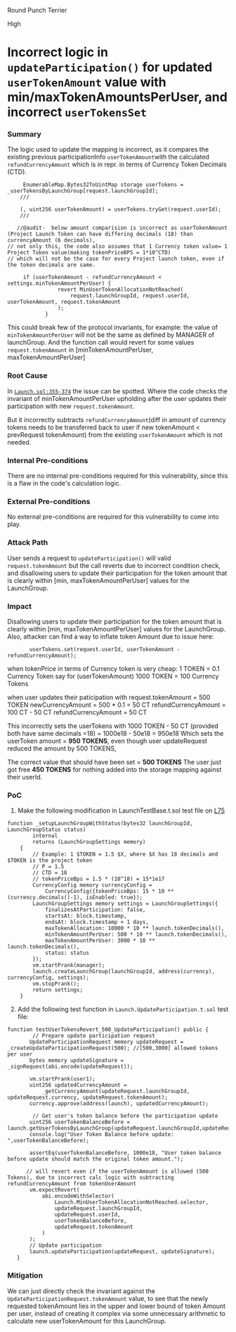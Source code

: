 Round Punch Terrier

High

# Incorrect logic in `updateParticipation()` for updated `userTokenAmount` value with min/maxTokenAmountsPerUser, and incorrect `userTokensSet`

### Summary

The logic used to update the mapping is incorrect, as it compares the existing previous participationInfo `userTokenAmount`with the calculated `refundCurrencyAmount` which is in repr. in terms of Currency Token Decimals (CTD).
```solidity  
     EnumerableMap.Bytes32ToUintMap storage userTokens = _userTokensByLaunchGroup[request.launchGroupId];
    ///

    (, uint256 userTokenAmount) = userTokens.tryGet(request.userId);  
    /// 

   //@audit-  below amount comparision is incorrect as userTokenAmount (Project Launch Token can have differing decimals (18) than currencyAmount (6 decimals), 
// not only this, the code also assumes that 1 Currency token value= 1 Project Token value(making tokenPriceBPS = 1*10^CTD)
// which will not be the case for every Project launch token, even if the token decimals are same.

     if (userTokenAmount - refundCurrencyAmount < settings.minTokenAmountPerUser) {
                revert MinUserTokenAllocationNotReached(
                    request.launchGroupId, request.userId, userTokenAmount, request.tokenAmount
                );
            }
```

This could break few of the protocol invariants, for example: the value of `minTokenAmountPerUser` will not be the same as defined by MANAGER of launchGroup. And the function call would revert for some values `request.tokenAmount` in [minTokenAmountPerUser, maxTokenAmountPerUser]

### Root Cause

In [`Launch.sol:355-374`](https://github.com/sherlock-audit/2025-02-rova/blob/main/rova-contracts/src/Launch.sol#L355-L374) the issue can be spotted.  Where the code checks the invariant of minTokenAmountPerUser upholding after the user updates their participation with new `request.tokenAmount`.

But it incorrectly subtracts `refundCurrencyAmount`(diff in amount of currency tokens needs to be transferred back to user if new tokenAmount < prevRequest tokenAmount) from the existing `userTokenAmount` which is not needed.



### Internal Pre-conditions

There are no internal pre-conditions required for this vulnerability, since this is a flaw in the code's calculation logic. 

### External Pre-conditions

No external pre-conditions are required for this vulnerability to come into play.

### Attack Path

User sends a request to `updateParticipation()` will valid  `request.tokenAmount` but the call reverts due to incorrect condition check, and disallowing users to update their participation for the token amount that is clearly within [min, maxTokenAmountPerUser] values for the LaunchGroup.

### Impact

Disallowing users to update their participation for the token amount that is clearly within [min, maxTokenAmountPerUser] values for the LaunchGroup.
Also, attacker can find a way to inflate token Amount due to issue here: 
```solidity
       userTokens.set(request.userId, userTokenAmount - refundCurrencyAmount);
```
when tokenPrice in terms of Currency token is very cheap: 1 TOKEN = 0.1 Currency Token
say for (userTokenAmount) 1000 TOKEN = 100 Currency Tokens

when user updates their paticipation with request.tokenAmount = 500 TOKEN
newCurrencyAmount = 500 * 0.1 = 50 CT
refundCurrencyAmount = 100 CT - 50 CT
refundCurrencyAmount  = 50 CT

This incorrectly sets the userTokens with 1000 TOKEN - 50 CT (provided both have same decimals =18)
= 1000e18 - 50e18 
= 950e18 
Which sets the userToken amount = **950 TOKENS**, even though user updateRequest reduced the amount by 500 TOKENS,

The correct value that should have been set = **500 TOKENS** 
The user just got free **450 TOKENS** for nothing added into the storage mapping against their userId.

### PoC

1. Make the following modification in LaunchTestBase.t.sol test file on [L75](https://github.com/sherlock-audit/2025-02-rova/blob/main/rova-contracts/test/LaunchTestBase.t.sol#L75)

```solidity
function _setupLaunchGroupWithStatus(bytes32 launchGroupId, LaunchGroupStatus status)
        internal
        returns (LaunchGroupSettings memory)
    {
        // Example: 1 $TOKEN = 1.5 $X, where $X has 18 decimals and $TOKEN is the project token
        // P = 1.5
        // CTD = 18
        // tokenPriceBps = 1.5 * (10^18) = 15*1e17
        CurrencyConfig memory currencyConfig =
            CurrencyConfig({tokenPriceBps: 15 * 10 ** (currency.decimals()-1), isEnabled: true});
        LaunchGroupSettings memory settings = LaunchGroupSettings({
            finalizesAtParticipation: false,
            startsAt: block.timestamp,
            endsAt: block.timestamp + 1 days,
            maxTokenAllocation: 10000 * 10 ** launch.tokenDecimals(),
            minTokenAmountPerUser: 500 * 10 ** launch.tokenDecimals(),
            maxTokenAmountPerUser: 3000 * 10 ** launch.tokenDecimals(),
            status: status
        });
        vm.startPrank(manager);
        launch.createLaunchGroup(launchGroupId, address(currency), currencyConfig, settings);
        vm.stopPrank();
        return settings;
    }
``` 
2. Add the following test function in `Launch.UpdateParticipation.t.sol` test file:

 ```solidity
function testUserTokensRevert_500_UpdateParticipation() public {
         // Prepare update participation request
        UpdateParticipationRequest memory updateRequest = _createUpdateParticipationRequest(500); //[500,3000] allowed tokens per user
        bytes memory updateSignature = _signRequest(abi.encode(updateRequest));

        vm.startPrank(user1);
        uint256 updatedCurrencyAmount =
            _getCurrencyAmount(updateRequest.launchGroupId, updateRequest.currency, updateRequest.tokenAmount);
        currency.approve(address(launch), updatedCurrencyAmount);

         // Get user's token balance before the participation update
        uint256 userTokenBalanceBefore = launch.getUserTokensByLaunchGroup(updateRequest.launchGroupId,updateRequest.userId);
        console.log("User Token Balance before update: ",userTokenBalanceBefore);

        assertEq(userTokenBalanceBefore, 1000e18, "User token balance before update should match the original token amount.");

       // will revert even if the userTokenAmount is allowed (500 Tokens), due to incorrect calc logic with subtracting refundCurrencyAmount from tokenUserAmount
        vm.expectRevert(
            abi.encodeWithSelector(
                Launch.MinUserTokenAllocationNotReached.selector, 
                updateRequest.launchGroupId, 
                updateRequest.userId, 
                userTokenBalanceBefore, 
                updateRequest.tokenAmount
            )
        );
        // Update participation
        launch.updateParticipation(updateRequest, updateSignature);
    }
```

### Mitigation

We can just directly check the invariant against the `UpdateParticipationRequest.tokenAmount` value, to see that the newly requested tokenAmount lies in the upper and lower bound of token Amount per user, instead of creating it complex via some unnecessary arithmetic to calculate new userTokenAmount for this LaunchGroup.